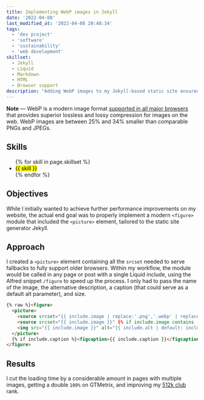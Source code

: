 ```yaml
---
title: Implementing WebP images in Jekyll
date: '2022-04-08'
last_modified_at: '2022-04-08 20:48:34'
tags:
  - 'dev project'
  - 'software'
  - 'sustainability'
  - 'web development'
skillset:
  - Jekyll
  - Liquid
  - Markdown
  - HTML
  - Browser support
description: "Adding WebP images to my Jekyll-based static site ensured new levels of optimisation and performance."
---
```

<aside>
  <p><strong>Note</strong> — WebP is a modern image format <a href="https://caniuse.com/?search=webp">supported in all major browsers</a> that provides superior lossless and lossy compression for images on the web. WebP images are between 25% and 34% smaller than comparable PNGs and JPEGs.</p>
</aside>

## Skills

<ul class="list-inline">
  {% for skill in page.skillset %}
  <li><mark>{{ skill }}</mark></li>
  {% endfor %}
</ul>

## Objectives

While I initially wanted to achieve further performance improvements on my website, the actual end goal was to properly implement a modern `<figure>` module that included the `<picture>` element, tailored to the static site generator Jekyll.

## Approach

I created a `<picture>` element containing all the `srcset` needed to serve fallbacks to fully support older browsers. Within my workflow, the module would be called in any page or post with a single Liquid include, using the Alfred snippet `/figure` to speed up the process. I only had to pass the name of the image, the alternative description, a caption (that could serve as a default alt parameter), and size.

```html
{% raw %}<figure>
  <picture>
    <source srcset="{{ include.image | replace:'.png','.webp' | replace:'.jpg','.webp' | replace:'.jpeg','.webp' }}" type="image/webp">
    <source srcset="{{ include.image }}" {% if include.image contains '.jpg' or include.image contains '.jpeg' %}type="image/jpeg"{% elsif include.image contains '.png' %}type="image/png"{% endif %}>
    <img src="{{ include.image }}" alt="{{ include.alt | default: include.caption }}" {{ include.width ? include.width | prepend: 'width="' | append: '"' }} {{ include.height ? include.height | prepend: 'height="' | append: '"' }}>
  </picture>
  {% if include.caption %}<figcaption>{{ include.caption }}</figcaption>{% endif -%}{% endraw %}
</figure>
```

## Results

I cut the loading time by a considerable amount in pages with multiple images, getting a double `100%` on GTMetrix, and improving my [512k club](https://512kb.club/#100) rank.